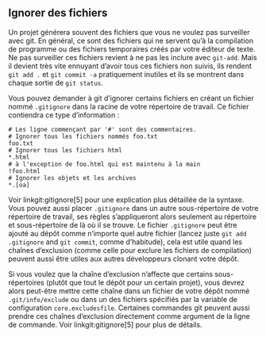 ## Ignorer des fichiers ##

Un projet générera souvent des fichiers que vous ne voulez pas surveiller
avec git. En général, ce sont des fichiers qui ne servent qu’à la compilation
de programme ou des fichiers temporaires créés par votre éditeur de texte.
Ne pas surveiller ces fichiers revient à ne pas les inclure avec `git-add`.
Mais il devient très vite ennuyant d’avoir tous ces fichiers non suivis, ils
rendent `git add .` et `git commit -a` pratiquement inutiles et ils
se montrent dans chaque sortie de `git status`.

Vous pouvez demander à git d’ignorer certains fichiers en créant un fichier
nommé `.gitignore` dans la racine de votre répertoire de travail. Ce fichier
contiendra ce type d’information :

	# Les ligne commençant par '#' sont des commentaires.
    # Ignorer tous les fichiers nommés foo.txt
    foo.txt
    # Ignorer tous les fichiers html
    *.html
    # à l'exception de foo.html qui est maintenu à la main
    !foo.html
    # Ignorer les objets et les archives
    *.[oa]

Voir linkgit:gitignore[5] pour une explication plus détaillée de la syntaxe.
Vous pouvez aussi placer `.gitignore` dans un autre sous-répertoire de votre
répertoire de travail, ses règles s’appliqueront alors seulement au répertoire
et sous-répertoire de là où il se trouve. Le fichier `.gitignore` peut être
ajouté au dépôt comme n’importe quel autre fichier (lancez juste
`git add .gitignore` and `git commit`, comme d’habitude), cela est utile quand
les chaînes d’exclusion (comme celle pour exclure les fichiers de compilation)
peuvent aussi être utiles aux autres développeurs clonant votre dépôt.

Si vous voulez que la chaîne d’exclusion n’affecte que certains
sous-répertoires (plutôt que tout le dépôt pour un certain projet), vous
devrez alors peut-être mettre cette chaîne dans un fichier de votre dépôt
nommé `.git/info/exclude` ou dans un des fichiers spécifiés par la variable
de configuration `core.excludesfile`. Certaines commandes git peuvent
aussi prendre ces chaînes d’exclusion directement comme argument de la ligne de
commande. Voir linkgit:gitignore[5] pour plus de détails.
